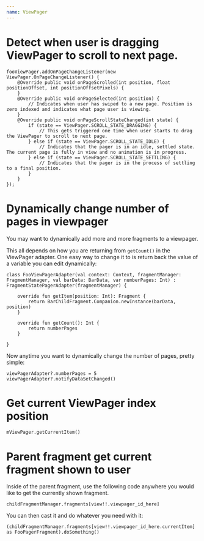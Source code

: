 ```yaml
---
name: ViewPager
---
```


# Detect when user is dragging ViewPager to scroll to next page.

```
fooViewPager.addOnPageChangeListener(new ViewPager.OnPageChangeListener() {
    @Override public void onPageScrolled(int position, float positionOffset, int positionOffsetPixels) {
    }
    @Override public void onPageSelected(int position) {
        // Indicates when user has swiped to a new page. Position is zero indexed and indicates what page user is viewing.
    }
    @Override public void onPageScrollStateChanged(int state) {
        if (state == ViewPager.SCROLL_STATE_DRAGGING) {
            // This gets triggered one time when user starts to drag the ViewPager to scroll to next page.
        } else if (state == ViewPager.SCROLL_STATE_IDLE) {
            // Indicates that the pager is in an idle, settled state. The current page is fully in view and no animation is in progress.
        } else if (state == ViewPager.SCROLL_STATE_SETTLING) {
            // Indicates that the pager is in the process of settling to a final position.
        }
    }
});
```

# Dynamically change number of pages in viewpager

You may want to dynamically add more and more fragments to a viewpager.

This all depends on how you are returning from `getCount()` in the ViewPager adapter. One easy way to change it to is return back the value of a variable you can edit dynamically:

```
class FooViewPagerAdapter(val context: Context, fragmentManager: FragmentManager, val barData: BarData, var numberPages: Int) : FragmentStatePagerAdapter(fragmentManager) {

    override fun getItem(position: Int): Fragment {
        return BarChildFragment.Companion.newInstance(barData, position)
    }

    override fun getCount(): Int {
        return numberPages
    }

}
```

Now anytime you want to dynamically change the number of pages, pretty simple:

```
viewPagerAdapter?.numberPages = 5
viewPagerAdapter?.notifyDataSetChanged()
```

# Get current ViewPager index position

```
mViewPager.getCurrentItem()
```

# Parent fragment get current fragment shown to user

Inside of the parent fragment, use the following code anywhere you would like to get the currently shown fragment.

```
childFragmentManager.fragments[view!!.viewpager_id_here]
```

You can then cast it and do whatever you need with it:

```
(childFragmentManager.fragments[view!!.viewpager_id_here.currentItem] as FooPagerFragment).doSomething()
```

